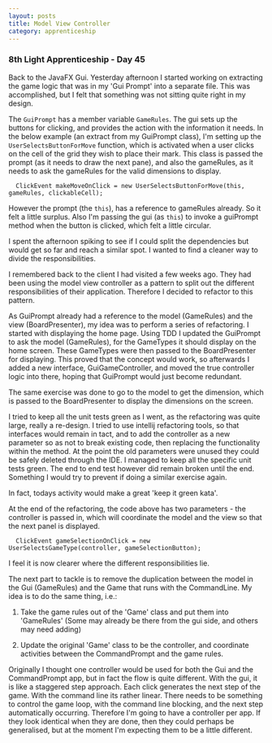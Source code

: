```yaml
---
layout: posts
title: Model View Controller
category: apprenticeship
---
```

### 8th Light Apprenticeship - Day 45

Back to the JavaFX Gui. Yesterday afternoon I started working on extracting the game logic that was in my 'Gui Prompt' into a separate file. This was accomplished, but I felt that something was not sitting quite right in my design.

<!--break-->

The `GuiPrompt` has a member variable `GameRules`. The gui sets up the buttons for clicking, and provides the action with the information it needs. In the below example (an extract from my GuiPrompt class), I'm setting up the `UserSelectsButtonForMove` function, which is activated when a user clicks on the cell of the grid they wish to place their mark. This class is passed the prompt (as it needs to draw the next pane), and also the gameRules, as it needs to ask the gameRules for the valid dimensions to display.

      ClickEvent makeMoveOnClick = new UserSelectsButtonForMove(this, gameRules, clickableCell);


However the prompt (the `this`), has a reference to gameRules already. So it felt a little surplus. Also I'm passing the gui (as `this`) to invoke a guiPrompt method when the button is clicked, which felt a little circular.

I spent the afternoon spiking to see if I could split the dependencies but would get so far and reach a similar spot. I wanted to find a cleaner way to divide the responsibilities.

I remembered back to the client I had visited a few weeks ago. They had been using the model view controller as a pattern to split out the different responsibilities of their application. Therefore I decided to refactor to this pattern.

As GuiPrompt already had a reference to the model (GameRules) and the view (BoardPresenter), my idea was to perform a series of refactoring. I started with displaying the home page. Using TDD I updated the GuiPrompt to ask the model (GameRules), for the GameTypes it should display on the home screen. These GameTypes were then passed to the BoardPresenter for displaying.  This proved that the concept would work, so afterwards I added a new interface, GuiGameController, and moved the true controller logic into there, hoping that GuiPrompt would just become redundant.

The same exercise was done to go to the model to get the dimension, which is passed to the BoardPresenter to display the dimensions on the screen.

I tried to keep all the unit tests green as I went, as the refactoring was quite large, really a re-design. I tried to use intellij refactoring tools, so that interfaces would remain in tact, and to add the controller as a new parameter so as not to break existing code, then replacing the functionality within the method. At the point the old parameters were unused they could be safely deleted through the IDE.  I managed to keep all the specific unit tests green. The end to end test however did remain broken until the end. Something I would try to prevent if doing a similar exercise again.

In fact, todays activity would make a great 'keep it green kata'.

At the end of the refactoring, the code above has two parameters - the controller is passed in, which will coordinate the model and the view so that the next panel is displayed.

      ClickEvent gameSelectionOnClick = new UserSelectsGameType(controller, gameSelectionButton);

I feel it is now clearer where the different responsibilities lie.

The next part to tackle is to remove the duplication between the model in the Gui (GameRules) and the Game that runs with the CommandLine. My idea is to do the same thing, i.e.:

1) Take the game rules out of the 'Game' class and put them into 'GameRules' (Some may already be there from the gui side, and others may need adding)

2) Update the original 'Game' class to be the controller, and coordinate activities between the CommandPrompt and the game rules.

Originally I thought one controller would be used for both the Gui and the CommandPrompt app, but in fact the flow is quite different. With the gui, it is like a staggered step approach. Each click generates the next step of the game. With the command line its rather linear. There needs to be something to control the game loop, with the command line blocking, and the next step automatically occurring.
Therefore I'm going to have a controller per app. If they look identical when they are done, then they could perhaps be generalised, but at the moment I'm expecting them to be a little different.
